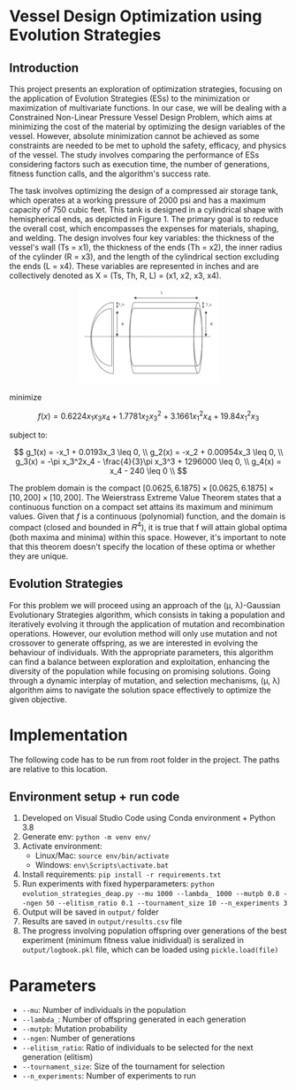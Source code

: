 # Vessel Design Optimization using Evolution Strategies

## Introduction

This project presents an exploration of optimization strategies, focusing on the application of 
Evolution Strategies (ESs) to the minimization or maximization of multivariate functions. In our 
case, we will be dealing with a Constrained Non-Linear Pressure Vessel Design Problem, which 
aims at minimizing the cost of the material by optimizing the design variables of the vessel. 
However, absolute minimization cannot be achieved as some constraints are needed to be met 
to uphold the safety, efficacy, and physics of the vessel. 
The study involves comparing the performance of ESs considering factors such as execution time, 
the number of generations, fitness function calls, and the algorithm's success rate.  

The task involves optimizing the design of a compressed air storage tank, which operates at a 
working pressure of 2000 psi and has a maximum capacity of 750 cubic feet. This tank is designed 
in a cylindrical shape with hemispherical ends, as depicted in Figure 1. The primary goal is to 
reduce the overall cost, which encompasses the expenses for materials, shaping, and welding. 
The design involves four key variables: the thickness of the vessel's wall (Ts = x1), the thickness 
of the ends (Th = x2), the inner radius of the cylinder (R = x3), and the length of the cylindrical 
section excluding the ends (L = x4). These variables are represented in inches and are collectively 
denoted as X = (Ts, Th, R, L) = (x1, x2, x3, x4). 

<!-- ![Alt text](img/vessel.png) -->

<!-- Adjust size and center image -->
<p align="center">
  <img src="img/vessel.png" width="50%" height="50%">
</p>

minimize

$$
f(x) = 0.6224x_1x_3x_4 + 1.7781x_2x_3^2 + 3.1661x_1^2x_4 + 19.84x_1^2x_3
$$

subject to:

$$
g_1(x) = -x_1 + 0.0193x_3 \leq 0, \\
g_2(x) = -x_2 + 0.00954x_3 \leq 0, \\
g_3(x) = -\pi x_3^2x_4 - \frac{4}{3}\pi x_3^3 + 1296000 \leq 0, \\
g_4(x) = x_4 - 240 \leq 0 \\
$$

The problem domain is the compact $[0.0625, 6.1875]\times[0.0625, 6.1875]\times[10, 200]\times[10, 200]$. 
The Weierstrass Extreme Value Theorem states that a continuous function on a compact set 
attains its maximum and minimum values. Given that $f$ is a continuous (polynomial) function, 
and the domain is compact (closed and bounded in $\mathbb{𝑅}^4$), it is true that f will attain global optima (both maxima and minima) within this space. However, it's important to note that this theorem 
doesn't specify the location of these optima or whether they are unique.

## Evolution Strategies
For this problem we will proceed using an approach of the (μ, λ)-Gaussian Evolutionary Strategies algorithm, which consists in taking a population and iteratively evolving it through the application of mutation and recombination operations. However, our evolution method will only use mutation and not crossover to generate offspring, as we are interested in evolving the behaviour of individuals. With the appropriate parameters, this algorithm can find a balance between exploration and exploitation, enhancing the diversity of the population while focusing on promising solutions. Going through a dynamic interplay of mutation, and selection mechanisms, (μ, λ) algorithm aims to navigate the solution space effectively to optimize the given objective.

# Implementation
The following code has to be run from root folder in the project. The paths are relative to this location.

## Environment setup + run code
1. Developed on Visual Studio Code using Conda environment + Python 3.8
2. Generate env: `python -m venv env/`
3. Activate environment: 
    - Linux/Mac: `source env/bin/activate`
    - Windows: `env\Scripts\activate.bat`
4. Install requirements: `pip install -r requirements.txt`
5. Run experiments with fixed hyperparameters: `python evolution_strategies_deap.py --mu 1000 --lambda_ 1000 --mutpb 0.8 --ngen 50 --elitism_ratio 0.1 --tournament_size 10 --n_experiments 3`
6. Output will be saved in `output/` folder
7. Results are saved in `output/results.csv` file
8. The progress involving population offspring over generations of the best experiment (minimum fitness value inidividual) is seralized in `output/logbook.pkl` file, which can be loaded using `pickle.load(file)`

# Parameters
- `--mu`: Number of individuals in the population
- `--lambda_`: Number of offspring generated in each generation
- `--mutpb`: Mutation probability
- `--ngen`: Number of generations
- `--elitism_ratio`: Ratio of individuals to be selected for the next generation (elitism)
- `--tournament_size`: Size of the tournament for selection
- `--n_experiments`: Number of experiments to run
 
